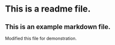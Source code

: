# This is a readme file.
## This is an example markdown file.




Modified this file for demonstration.
